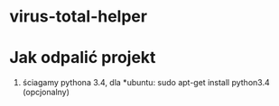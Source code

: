# virus-total-helper

Jak odpalić projekt
==================
1. ściagamy pythona 3.4, dla *ubuntu: sudo apt-get install python3.4
(opcjonalny)

